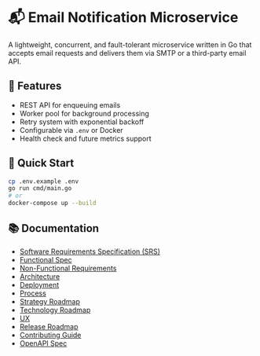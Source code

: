 # 📬 Email Notification Microservice

A lightweight, concurrent, and fault-tolerant microservice written in Go that accepts email requests and delivers them via SMTP or a third-party email API.

## 🔧 Features
- REST API for enqueuing emails
- Worker pool for background processing
- Retry system with exponential backoff
- Configurable via `.env` or Docker
- Health check and future metrics support

## 🚀 Quick Start
```bash
cp .env.example .env
go run cmd/main.go
# or
docker-compose up --build
```

## 📚 Documentation
- [Software Requirements Specification (SRS)](docs/software-requirements-spec.md)
- [Functional Spec](docs/functional-spec.md)
- [Non-Functional Requirements](docs/non-functional-requirements.md)
- [Architecture](docs/architecture.md)
- [Deployment](docs/deployment.md)
- [Process](docs/process.md)
- [Strategy Roadmap](docs/strategy-roadmap.md)
- [Technology Roadmap](docs/technology-roadmap.md)
- [UX](docs/ux.md)
- [Release Roadmap](docs/release-roadmap.md)
- [Contributing Guide](docs/CONTRIBUTING.md)
- [OpenAPI Spec](docs/api/openapi.yaml)

